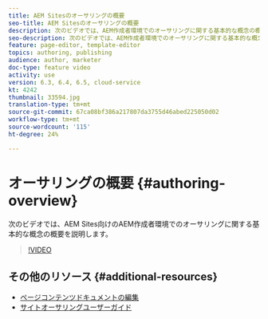 ```yaml
---
title: AEM Sitesのオーサリングの概要
seo-title: AEM Sitesのオーサリングの概要
description: 次のビデオでは、AEM作成者環境でのオーサリングに関する基本的な概念の概要を説明します。 これはサイトコンソールを基礎として使用します。
seo-description: 次のビデオでは、AEM作成者環境でのオーサリングに関する基本的な概念の概要を説明します。 これはサイトコンソールを基礎として使用します。
feature: page-editor, template-editor
topics: authoring, publishing
audience: author, marketer
doc-type: feature video
activity: use
version: 6.3, 6.4, 6.5, cloud-service
kt: 4242
thumbnail: 33594.jpg
translation-type: tm+mt
source-git-commit: 67ca08bf386a217807da3755d46abed225050d02
workflow-type: tm+mt
source-wordcount: '115'
ht-degree: 24%

---
```



# オーサリングの概要 {#authoring-overview}

次のビデオでは、AEM Sites向けのAEM作成者環境でのオーサリングに関する基本的な概念の概要を説明します。

>[!VIDEO](https://video.tv.adobe.com/v/33594?quality=12&learn=on)

## その他のリソース {#additional-resources}

* [ページコンテンツドキュメントの編集](https://docs.adobe.com/content/help/ja-JP/experience-manager-cloud-service/sites/authoring/fundamentals/editing-content.html)
* [サイトオーサリングユーザーガイド](https://docs.adobe.com/content/help/en/experience-manager-65/authoring/home.html?topic=/experience-manager/6-5/sites/authoring/morehelp/page-authoring.ug.js)
